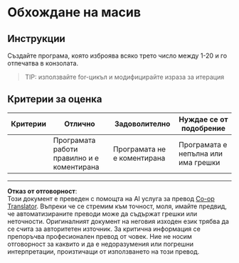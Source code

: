 <!--
CO_OP_TRANSLATOR_METADATA:
{
  "original_hash": "8b2381170bd0fd2870f5889bb8620f02",
  "translation_date": "2025-08-28T08:09:48+00:00",
  "source_file": "2-js-basics/4-arrays-loops/assignment.md",
  "language_code": "bg"
}
-->
# Обхождане на масив

## Инструкции

Създайте програма, която изброява всяко трето число между 1-20 и го отпечатва в конзолата.

> TIP: използвайте for-цикъл и модифицирайте израза за итерация

## Критерии за оценка

| Критерии | Отлично                                | Задоволително           | Нуждае се от подобрение        |
| -------- | -------------------------------------- | ----------------------- | ------------------------------ |
|          | Програмата работи правилно и е коментирана | Програмата не е коментирана | Програмата е непълна или има грешки |

---

**Отказ от отговорност**:  
Този документ е преведен с помощта на AI услуга за превод [Co-op Translator](https://github.com/Azure/co-op-translator). Въпреки че се стремим към точност, моля, имайте предвид, че автоматизираните преводи може да съдържат грешки или неточности. Оригиналният документ на неговия изходен език трябва да се счита за авторитетен източник. За критична информация се препоръчва професионален превод от човек. Ние не носим отговорност за каквито и да е недоразумения или погрешни интерпретации, произтичащи от използването на този превод.